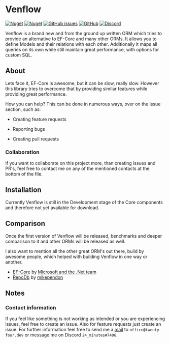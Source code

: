 # Venflow

<a href="https://www.nuget.org/packages/Venflow"><img alt="Nuget" src="https://img.shields.io/nuget/v/DulcisX"></a> <a href="https://www.nuget.org/packages/Venflow"><img alt="Nuget" src="https://img.shields.io/nuget/dt/DulcisX"></a> <a href="https://github.com/TwentyFourMinutes/Venflow/issues"><img alt="GitHub issues" src="https://img.shields.io/github/issues-raw/TwentyFourMinutes/DulcisX"></a> <a href="https://github.com/TwentyFourMinutes/Venflow/blob/master/LICENSE"><img alt="GitHub" src="https://img.shields.io/github/license/TwentyFourMinutes/DulcisX"></a> <a href="https://discordapp.com/invite/EYKxkce"><img alt="Discord" src="https://discordapp.com/api/guilds/275377268728135680/widget.png"></a>

Venflow is a brand new and from the ground up written ORM which tries to provide an alternative to EF-Core and many other ORMs. It allows you to define Models and their relations with each other. Additionally it maps all queries on its own while still maintain great performance, with options for custom SQL.

## About

Lets face it, EF-Core is awesome, but it can be slow, really slow. However this library tries to overcome that by providing similar features while providing great performance.

How you can help? This can be done in numerous ways, over on the issue section, such as:

- Creating feature requests

- Reporting bugs

- Creating pull requests


### Collaboration

If you want to collaborate on this project more, than creating issues and PR's, feel free to contact me on any of the mentioned contacts at the bottom of the file.

## Installation

Currently Venflow is still in the Development stage of the Core components and therefore not yet available for download.

## Comparison

Once the first version of Venflow will be released, benchmarks and deeper comparison to it and other ORMs will be released as well.

I also want to mention all the other great ORM's out there, build by awesome people, which helped with building Venflow in one way or another.

- [EF-Core](https://github.com/dotnet/efcore) by [Microsoft and the .Net team](https://github.com/dotnet)
- [RepoDb](https://github.com/mikependon/RepoDb) by [mikependon](https://github.com/mikependon)

## Notes

### Contact information

If you feel like something is not working as intended or you are experiencing issues, feel free to create an issue. Also for feature requests just create an issue. For further information feel free to send me a [mail](mailto:office@twenty-four.dev) to `office@twenty-four.dev` or message me on Discord `24_minutes#7496`.
